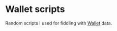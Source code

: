 # Wallet scripts

Random scripts I used for fiddling with [Wallet](https://budgetbakers.com/) data.
